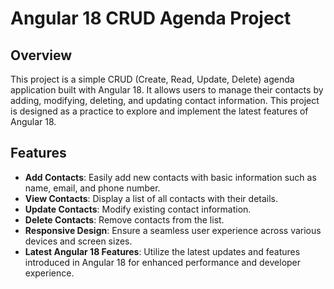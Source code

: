 # Angular 18 CRUD Agenda Project

## Overview

This project is a simple CRUD (Create, Read, Update, Delete) agenda application built with Angular 18. It allows users to manage their contacts by adding, modifying, deleting, and updating contact information. This project is designed as a practice to explore and implement the latest features of Angular 18.

## Features

- **Add Contacts**: Easily add new contacts with basic information such as name, email, and phone number.
- **View Contacts**: Display a list of all contacts with their details.
- **Update Contacts**: Modify existing contact information.
- **Delete Contacts**: Remove contacts from the list.
- **Responsive Design**: Ensure a seamless user experience across various devices and screen sizes.
- **Latest Angular 18 Features**: Utilize the latest updates and features introduced in Angular 18 for enhanced performance and developer experience.
